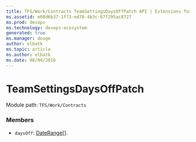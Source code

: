```yaml
---
title: TFS/Work/Contracts TeamSettingsDaysOffPatch API | Extensions for Visual Studio Team Services
ms.assetid: e08d6b37-1f73-ed78-4b3c-67f295ac8727
ms.prod: devops
ms.technology: devops-ecosystem
generated: true
ms.manager: douge
author: elbatk
ms.topic: article
ms.author: elbatk
ms.date: 08/04/2016
---
```


# TeamSettingsDaysOffPatch

Module path: `TFS/Work/Contracts`


### Members

* `daysOff`: [DateRange](../../../TFS/Work/Contracts/DateRange.md)[]. 

